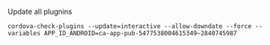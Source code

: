 Update all plugnins 
                 
```
cordova-check-plugins --update=interactive --allow-downdate --force --variables APP_ID_ANDROID=ca-app-pub-5477538004615349~2840745987
```